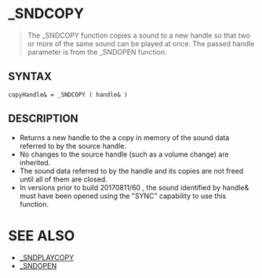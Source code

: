 # _SNDCOPY
> The _SNDCOPY function copies a sound to a new handle so that two or more of the same sound can be played at once. The passed handle parameter is from the _SNDOPEN function.

## SYNTAX
`copyHandle& = _SNDCOPY ( handle& )`

## DESCRIPTION
* Returns a new handle to the a copy in memory of the sound data referred to by the source handle.
* No changes to the source handle (such as a volume change) are inherited.
* The sound data referred to by the handle and its copies are not freed until all of them are closed.
* In versions prior to build 20170811/60 , the sound identified by handle& must have been opened using the "SYNC" capability to use this function.


# SEE ALSO
* [_SNDPLAYCOPY](_SNDPLAYCOPY.md)
* [_SNDOPEN](_SNDOPEN.md)

